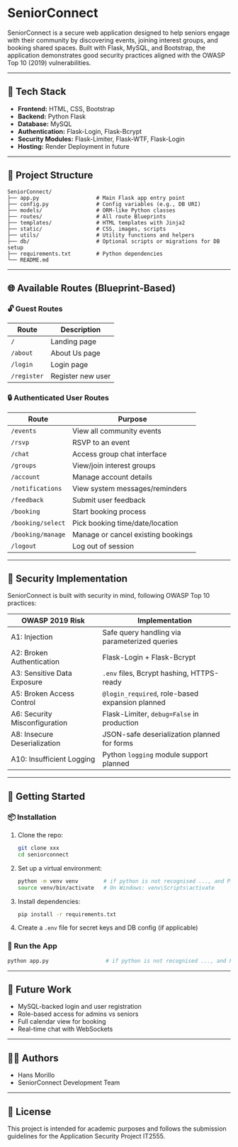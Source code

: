 # SeniorConnect

SeniorConnect is a secure web application designed to help seniors engage with their community by discovering events, joining interest groups, and booking shared spaces. Built with Flask, MySQL, and Bootstrap, the application demonstrates good security practices aligned with the OWASP Top 10 (2019) vulnerabilities.

---

## 🔧 Tech Stack

- **Frontend:** HTML, CSS, Bootstrap
- **Backend:** Python Flask
- **Database:** MySQL
- **Authentication:** Flask-Login, Flask-Bcrypt
- **Security Modules:** Flask-Limiter, Flask-WTF, Flask-Login
- **Hosting:** Render Deployment in future

---

## 📁 Project Structure

```
SeniorConnect/
├── app.py                  # Main Flask app entry point
├── config.py               # Config variables (e.g., DB URI)
├── models/                 # ORM-like Python classes
├── routes/                 # All route Blueprints
├── templates/              # HTML templates with Jinja2
├── static/                 # CSS, images, scripts
├── utils/                  # Utility functions and helpers
├── db/                     # Optional scripts or migrations for DB setup
├── requirements.txt        # Python dependencies
└── README.md
```

---

## 🌐 Available Routes (Blueprint-Based)

### 🔓 Guest Routes

| Route        | Description             |
|--------------|-------------------------|
| `/`          | Landing page            |
| `/about`     | About Us page           |
| `/login`     | Login page              |
| `/register`  | Register new user       |

### 🔒 Authenticated User Routes

| Route                | Purpose                               |
|----------------------|----------------------------------------|
| `/events`            | View all community events             |
| `/rsvp`              | RSVP to an event                      |
| `/chat`              | Access group chat interface           |
| `/groups`            | View/join interest groups             |
| `/account`           | Manage account details                |
| `/notifications`     | View system messages/reminders        |
| `/feedback`          | Submit user feedback                  |
| `/booking`           | Start booking process                 |
| `/booking/select`    | Pick booking time/date/location       |
| `/booking/manage`    | Manage or cancel existing bookings    |
| `/logout`            | Log out of session                    |

---

## 🔐 Security Implementation

SeniorConnect is built with security in mind, following OWASP Top 10 practices:

| OWASP 2019 Risk               | Implementation                                               |
|------------------------------|--------------------------------------------------------------|
| A1: Injection                | Safe query handling via parameterized queries                |
| A2: Broken Authentication    | Flask-Login + Flask-Bcrypt                                   |
| A3: Sensitive Data Exposure  | `.env` files, Bcrypt hashing, HTTPS-ready                    |
| A5: Broken Access Control    | `@login_required`, role-based expansion planned              |
| A6: Security Misconfiguration| Flask-Limiter, `debug=False` in production                   |
| A8: Insecure Deserialization | JSON-safe deserialization planned for forms                  |
| A10: Insufficient Logging    | Python `logging` module support planned                      |

---

## 🚀 Getting Started

### 📦 Installation

1. Clone the repo:
    ```bash
    git clone xxx
    cd seniorconnect
    ```

2. Set up a virtual environment:
    ```bash
    python -m venv venv        # if python is not recognised ..., and PATH is installed correctly, run 'py -m venv venv' and use py for all further use
    source venv/bin/activate   # On Windows: venv\Scripts\activate
    ```

3. Install dependencies:
    ```bash
    pip install -r requirements.txt
    ```

4. Create a `.env` file for secret keys and DB config (if applicable)

### 🧪 Run the App

```bash
python app.py                  # if python is not recognised ..., and PATH is installed correctly, run 'py -m venv venv' and use py for all further use 
```

---

## 📌 Future Work

- MySQL-backed login and user registration
- Role-based access for admins vs seniors
- Full calendar view for booking
- Real-time chat with WebSockets

---

## 👨‍💻 Authors

- Hans Morillo
- SeniorConnect Development Team

---

## 📄 License

This project is intended for academic purposes and follows the submission guidelines for the Application Security Project IT2555.
